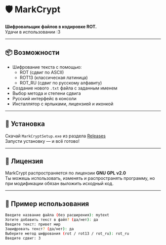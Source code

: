 # 🛡️ MarkCrypt

**Шифровальщик файлов в кодировке ROT.**  
Удачи в использовании :3

---

## 📦 Возможности

- Шифрование текста с помощью:
  - ROT (сдвиг по ASCII)
  - ROT13 (классическая латиница)
  - ROT_RU (сдвиг по русскому алфавиту)
- Создание нового `.txt` файла с заданным именем
- Выбор метода и степени сдвига
- Русский интерфейс в консоли
- Инсталлятор с ярлыками, лицензией и иконкой

---

## 🚀 Установка

Скачай `MarkCryptSetup.exe` из раздела [Releases](https://github.com/Marrcus113/MarkCrypt/releases)  
Запусти установку — и всё готово!

---

## 🔐 Лицензия

MarkCrypt распространяется по лицензии **GNU GPL v2.0**  
Ты можешь использовать, изменять и распространять программу, но при модификации обязан выложить исходный код.

---

## 🧪 Пример использования

```bash
Введите название файла (без расширения): mytext  
Хотите добавить текст в файл? (да/нет): да  
Введите текст: привет мир  
Зашифровать текст? (да/нет): да  
Выберите метод шифрования (rot / rot13 / rot_ru): rot_ru  
Введите сдвиг: 3  

